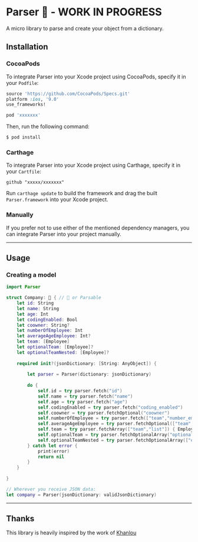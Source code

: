 # Parser 🔨 - WORK IN PROGRESS
A micro library to parse and create your object from a dictionary.

## Installation

### CocoaPods

To integrate Parser into your Xcode project using CocoaPods, specify it in your `Podfile`:

```ruby
source 'https://github.com/CocoaPods/Specs.git'
platform :ios, '9.0'
use_frameworks!

pod 'xxxxxxx'
```

Then, run the following command:

```bash
$ pod install
```

### Carthage

To integrate Parser into your Xcode project using Carthage, specify it in your `Cartfile`:

```ogdl
github "xxxxx/xxxxxxx"
```

Run `carthage update` to build the framework and drag the built `Parser.framework` into your Xcode project.

### Manually

If you prefer not to use either of the mentioned dependency managers, you can integrate Parser into your project manually.

---

## Usage

### Creating a model

```swift
import Parser

struct Company: 🔨 { // 🔨 or Parsable
    let id: String
    let name: String
    let age: Int
    let codingEnabled: Bool
    let coowner: String?
    let numberOfEmployee: Int
    let averageAgeEmployee: Int?
    let team: [Employee]
    let optionalTeam: [Employee]?
    let optionalTeamNested: [Employee]?
 
    required init?(jsonDictionary: [String: AnyObject]) {
        
        let parser = Parser(dictionary: jsonDictionary)
        
        do {
            self.id = try parser.fetch("id")
            self.name = try parser.fetch("name")
            self.age = try parser.fetch("age")
            self.codingEnabled = try parser.fetch("coding_enabled")
            self.coowner = try parser.fetchOptional("coowner")
            self.numberOfEmployee = try parser.fetch(["team","number_employee"])
            self.averageAgeEmployee = try parser.fetchOptional(["team", "average_age"])
            self.team = try parser.fetchArray(["team","list"]) { Employee(jsonDictionary: $0) }
            self.optionalTeam = try parser.fetchOptionalArray("optional_team") { Employee(jsonDictionary: $0) }
            self.optionalTeamNested = try parser.fetchOptionalArray(["optional_team_nested", "list"]) { Employee(jsonDictionary: $0) }
        } catch let error {
            print(error)
            return nil
        }
    }
    
}

// Wherever you receive JSON data:
let company = Parser(jsonDictionary: validJsonDictionary)

```

---

## Thanks
This library is heavily inspired by the work of [Khanlou](http://khanlou.com/2016/04/decoding-json/)
